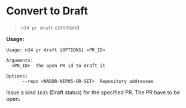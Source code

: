 # Convert to Draft

> `n34 pr draft` command

**Usage:**
```
Usage: n34 pr draft [OPTIONS] <PR_ID>

Arguments:
  <PR_ID>  The open PR id to draft it

Options:
      --repo <NADDR-NIP05-OR-SET>  Repository addresses
```

Issue a kind `1633` (Draft status) for the specified PR. The PR have to
be open.
